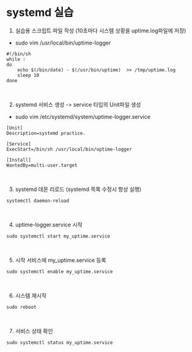 # systemd 실습 
1. 실습용 스크립트 파일 작성 (10초마다 시스템 상황을 uptime.log파일에 저장)
+ sudo vim /usr/local/bin/uptime-logger
```
#!/bin/sh
while :
do
    echo $(/bin/date) - $(/usr/bin/uptime)  >> /tmp/uptime.log
    sleep 10
done
```

<br/>

2. systemd 서비스 생성 -> service 타입의 Unit파일 생성
+ sudo vim /etc/systemd/system/uptime-logger.service 
```
[Unit]
Description=systemd practice.

[Service]
ExecStart=/bin/sh /usr/local/bin/uptime-logger

[Install]
WantedBy=multi-user.target
```

<br/>

3. systemd 데몬 리로드 (systemd 목록 수정시 항상 실행)
```
systemctl daemon-reload
```
<br/>

4. uptime-logger.service 시작
```
sudo systemctl start my_uptime.service
```
<br/>

5. 시작 서비스에 my_uptime.service 등록 
```
sudo systemctl enable my_uptime.service
```
<br/>

6. 시스템 재시작
```
sudo reboot
```
<br/>

7. 서비스 상태 확인
```
sudo systemctl status my_uptime.service
```

